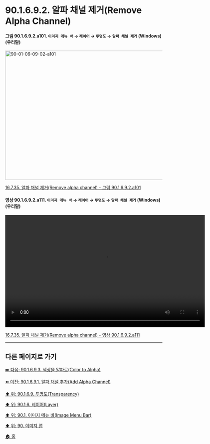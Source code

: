 # 90.1.6.9.2. 알파 채널 제거(Remove Alpha Channel)

<a id="90-01-06-09-02-a101"></a>

#### 그림 90.1.6.9.2.a101. `이미지 메뉴 바` → `레이어` → `투명도` → `알파 채널 제거` (Windows) (우리말)
<img width="574" height="414" alt="90-01-06-09-02-a101" src="https://github.com/user-attachments/assets/46c1af94-bd98-4e90-a2dd-49df0ea31a07" />

[16.7.35. 알파 채널 제거(Remove alpha channel) - 그림 90.1.6.9.2.a101](./16-07-35-remove_alpha_channel.md#90-01-06-09-02-a101)

<a id="90-01-06-09-02-a111"></a>

#### 영상 90.1.6.9.2.a111. `이미지 메뉴 바` → `레이어` → `투명도` → `알파 채널 제거` (Windows) (우리말)
<video controls="controls" width="640" height="360" src="https://github.com/user-attachments/assets/caf27e4e-342a-419c-8028-26ab7450a42c"></video>

[16.7.35. 알파 채널 제거(Remove alpha channel) - 영상 90.1.6.9.2.a111](./16-07-35-remove_alpha_channel.md#90-01-06-09-02-a111)

***

## 다른 페이지로 가기

[➡️ 다음: 90.1.6.9.3. 색상을 알파로(Color to Alpha)](./90-01-06-09-03-color_to_alpha.md)

[⬅️ 이전: 90.1.6.9.1. 알파 채널 추가(Add Alpha Channel)](./90-01-06-09-01-add_alpha_channel.md)

[⬆️ 위: 90.1.6.9. 투명도(Transparency)](./90-01-06-09-00-transparency.md)

[⬆️ 위: 90.1.6. 레이어(Layer)](./90-01-06-00-layer.md)

[⬆️ 위: 90.1. 이미지 메뉴 바(Image Menu Bar)](./90-01-00-image-menu-bar.md)

[⬆️ 위: 90. 이미지 맵](./90-00-image-map.md)

[🏠 홈](./00-home.md)

